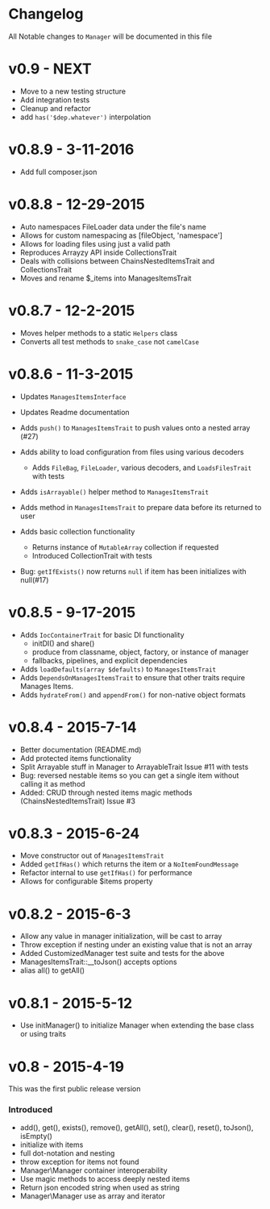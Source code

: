 # Changelog
All Notable changes to `Manager` will be documented in this file

# v0.9 - NEXT
 - Move to a new testing structure
 - Add integration tests
 - Cleanup and refactor
 - add `has('$dep.whatever')` interpolation
 
# v0.8.9 - 3-11-2016
 - Add full composer.json

# v0.8.8 - 12-29-2015
 - Auto namespaces FileLoader data under the file's name
 - Allows for custom namespacing as [fileObject, 'namespace']
 - Allows for loading files using just a valid path
 - Reproduces Arrayzy API inside CollectionsTrait
 - Deals with collisions between ChainsNestedItemsTrait and CollectionsTrait
 - Moves and rename $_items into ManagesItemsTrait

# v0.8.7 - 12-2-2015
 - Moves helper methods to a static `Helpers` class
 - Converts all test methods to `snake_case` not `camelCase`

# v0.8.6 - 11-3-2015
 - Updates `ManagesItemsInterface`
 - Updates Readme documentation
 
 - Adds `push()` to `ManagesItemsTrait` to push values onto a nested array (#27)
 - Adds ability to load configuration from files using various decoders
   - Adds `FileBag`, `FileLoader`, various decoders, and `LoadsFilesTrait` with tests
 - Adds `isArrayable()` helper method to `ManagesItemsTrait`
 - Adds method in `ManagesItemsTrait` to prepare data before its returned to user
 - Adds basic collection functionality 
   - Returns instance of `MutableArray` collection if requested
   - Introduced CollectionTrait with tests
   
 - Bug: `getIfExists()` now returns `null` if item has been initializes with null(#17)

# v0.8.5 - 9-17-2015
 - Adds `IocContainerTrait` for basic DI functionality
   - initDI() and share()
   - produce from classname, object, factory, or instance of manager
   - fallbacks, pipelines, and explicit dependencies
 - Adds `loadDefaults(array $defaults)` to `ManagesItemsTrait`
 - Adds `DependsOnManagesItemsTrait` to ensure that other traits require Manages Items.
 - Adds `hydrateFrom()` and `appendFrom()` for non-native object formats
 
# v0.8.4 - 2015-7-14
 - Better documentation (README.md)
 - Add protected items functionality
 - Split Arrayable stuff in Manager to ArrayableTrait Issue #11 with tests
 - Bug: reversed nestable items so you can get a single item without calling it as method
 - Added: CRUD through nested items magic methods (ChainsNestedItemsTrait) Issue #3

# v0.8.3 - 2015-6-24
 - Move constructor out of `ManagesItemsTrait`
 - Added `getIfHas()` which returns the item or a `NoItemFoundMessage`
 - Refactor internal to use `getIfHas()` for performance
 - Allows for configurable $items property

# v0.8.2 - 2015-6-3
 - Allow any value in manager initialization, will be cast to array
 - Throw exception if nesting under an existing value that is not an array
 - Added CustomizedManager test suite and tests for the above
 - ManagesItemsTrait::__toJson() accepts options
 - alias all() to getAll()

# v0.8.1 - 2015-5-12
 - Use initManager() to initialize Manager when extending the base class or using traits

# v0.8 - 2015-4-19
This was the first public release version

### Introduced
- add(), get(), exists(), remove(), getAll(), set(), clear(), reset(), toJson(), isEmpty()
- initialize with items
- full dot-notation and nesting
- throw exception for items not found
- Manager\Manager container interoperability
- Use magic methods to access deeply nested items
- Return json encoded string when used as string
- Manager\Manager use as array and iterator

